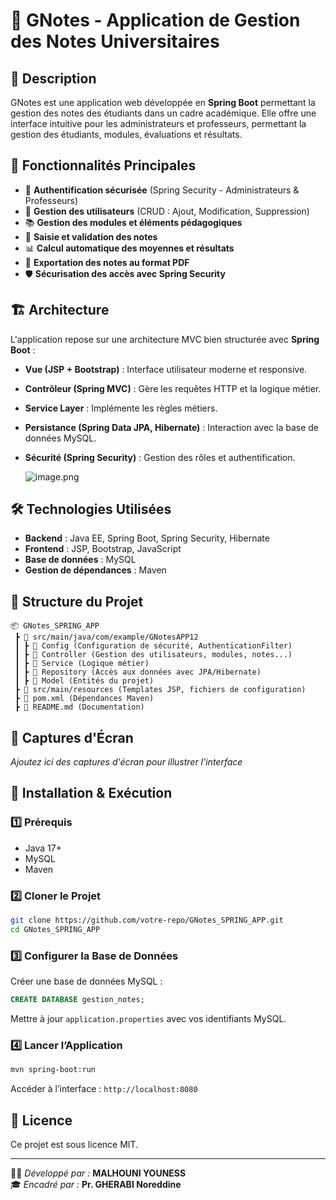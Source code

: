# 📘 GNotes - Application de Gestion des Notes Universitaires

## 📌 Description
GNotes est une application web développée en **Spring Boot** permettant la gestion des notes des étudiants dans un cadre académique. Elle offre une interface intuitive pour les administrateurs et professeurs, permettant la gestion des étudiants, modules, évaluations et résultats.

## 🚀 Fonctionnalités Principales
- 🔐 **Authentification sécurisée** (Spring Security - Administrateurs & Professeurs)
- 🏫 **Gestion des utilisateurs** (CRUD : Ajout, Modification, Suppression)
- 📚 **Gestion des modules et éléments pédagogiques**
- 📝 **Saisie et validation des notes**
- 📊 **Calcul automatique des moyennes et résultats**
- 📄 **Exportation des notes au format PDF**
- 🛡️ **Sécurisation des accès avec Spring Security**

## 🏗️ Architecture
L'application repose sur une architecture MVC bien structurée avec **Spring Boot** :
- **Vue (JSP + Bootstrap)** : Interface utilisateur moderne et responsive.
- **Contrôleur (Spring MVC)** : Gère les requêtes HTTP et la logique métier.
- **Service Layer** : Implémente les règles métiers.
- **Persistance (Spring Data JPA, Hibernate)** : Interaction avec la base de données MySQL.
- **Sécurité (Spring Security)** : Gestion des rôles et authentification.


  ![image.png](https://prod-files-secure.s3.us-west-2.amazonaws.com/8ff478ea-0e5f-46c3-b434-f9591366fbfe/842d4830-a3fd-4b08-833c-d62014d60955/image.png)

## 🛠️ Technologies Utilisées
- **Backend** : Java EE, Spring Boot, Spring Security, Hibernate
- **Frontend** : JSP, Bootstrap, JavaScript
- **Base de données** : MySQL
- **Gestion de dépendances** : Maven

## 📂 Structure du Projet
```
📦 GNotes_SPRING_APP
 ┣ 📂 src/main/java/com/example/GNotesAPP12
 ┃ ┣ 📂 Config (Configuration de sécurité, AuthenticationFilter)
 ┃ ┣ 📂 Controller (Gestion des utilisateurs, modules, notes...)
 ┃ ┣ 📂 Service (Logique métier)
 ┃ ┣ 📂 Repository (Accès aux données avec JPA/Hibernate)
 ┃ ┣ 📂 Model (Entités du projet)
 ┣ 📂 src/main/resources (Templates JSP, fichiers de configuration)
 ┣ 📜 pom.xml (Dépendances Maven)
 ┣ 📜 README.md (Documentation)
```

## 📸 Captures d'Écran
_Ajoutez ici des captures d'écran pour illustrer l'interface_

## 🏁 Installation & Exécution
### 1️⃣ Prérequis
- Java 17+
- MySQL
- Maven

### 2️⃣ Cloner le Projet
```bash
git clone https://github.com/votre-repo/GNotes_SPRING_APP.git
cd GNotes_SPRING_APP
```

### 3️⃣ Configurer la Base de Données
Créer une base de données MySQL :
```sql
CREATE DATABASE gestion_notes;
```
Mettre à jour `application.properties` avec vos identifiants MySQL.

### 4️⃣ Lancer l’Application
```bash
mvn spring-boot:run
```
Accéder à l’interface : `http://localhost:8080`

## 📜 Licence
Ce projet est sous licence MIT.

---
👨‍💻 *Développé par :* **MALHOUNI YOUNESS**  
🎓 *Encadré par :* **Pr. GHERABI Noreddine**

